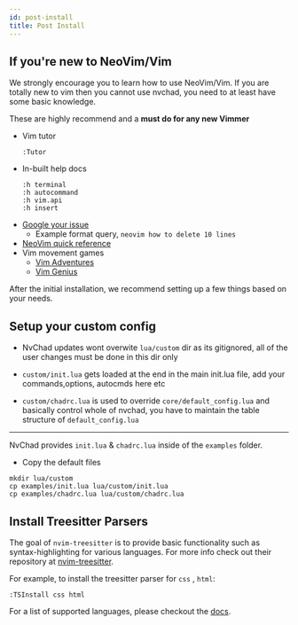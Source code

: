```yaml
---
id: post-install
title: Post Install
---
```


## If you're new to NeoVim/Vim

We strongly encourage you to learn how to use NeoVim/Vim. If you are totally new to vim then you cannot use nvchad, you need to at least have some basic knowledge.

These are highly recommend and a **must do for any new Vimmer**

- Vim tutor
  ```
  :Tutor
  ```
- In-built help docs
  ```
  :h terminal
  :h autocommand
  :h vim.api
  :h insert
  ```
- [Google your issue](https://google.com)
  - Example format query, `neovim how to delete 10 lines`
- [NeoVim quick reference](https://neovim.io/doc/user/quickref.html)
- Vim movement games
  - [Vim Adventures](https://vim-adventures.com/)
  - [Vim Genius](http://www.vimgenius.com/)

After the initial installation, we recommend setting up a few things based on your needs.

## Setup your custom config

- NvChad updates wont overwite `lua/custom` dir as its gitignored, all of the user changes must be done in this dir only

- `custom/init.lua` gets loaded at the end in the main init.lua file, add your commands,options, autocmds here etc
- `custom/chadrc.lua` is used to override `core/default_config.lua` and basically control whole of nvchad, you have to maintain the table structure of `default_config.lua`
---

NvChad provides `init.lua` & `chadrc.lua` inside of the `examples` folder.
- Copy the default files

```
mkdir lua/custom
cp examples/init.lua lua/custom/init.lua
cp examples/chadrc.lua lua/custom/chadrc.lua
```

## Install Treesitter Parsers

The goal of `nvim-treesitter` is to provide basic functionality such as syntax-highlighting for various languages. For more info check out their repository at [nvim-treesitter](https://github.com/nvim-treesitter/nvim-treesitter).

For example, to install the treesitter parser for `css` , `html`:

```shell
:TSInstall css html
```

For a list of supported languages, please checkout the [docs](https://github.com/nvim-treesitter/nvim-treesitter#supported-languages).
